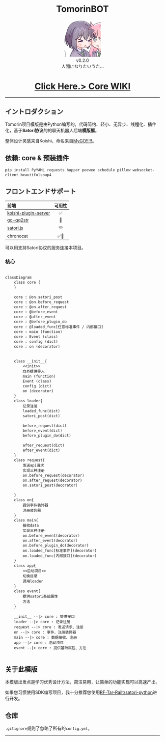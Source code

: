 


<h1 align="center"> TomorinBOT  </h1>


<div align="center"> <img src="./logo.jpg" width="120"/> </div>
<div align="center">v0.2.0</div>
<div align="center">  人間になりたいうた...
</div>




<h1 align="center">
  <a href="https://github.com/kumoSleeping/TomorinBot/wiki"> Click Here.> Core WIKI</a>
</h1>

***
## イントロダクション


Tomorin项目模版是由Python编写的，代码简约、轻小、无异步、线程化、插件化，基于**Satori协议**的的聊天机器人后端**模版框**。   

整体设计灵感来自Koishi，命名来自[MyGO!!!!!](https://zh.moegirl.org.cn/MyGO!!!!!)。

## 依赖: core & 预装插件

```shell
pip install PyYAML requests hupper peewee schedule pillow websocket-client beautifulsoup4
```

## フロントエンドサポート


| 前端                  | 可用性 |
|:----------------------|:-------:|
| [koishi-plugin-server]()  | ✅     |
| [go-qq2str]()              | 🔧     |
| [satori.js]()              | 🫓     |
| chronocat             | ✅🏃     |

可以用支持Satori协议的服务连接本项目。




### 核心

```mermaid

classDiagram
    class core {        
    }

    core : @on.satori_post
    core : @on.before_request
    core : @on.after_request
    core : @before_event
    core : @after_event
    core : @before_plugin_do
    core : @loaded_func[任意标准事件 / 内部接口]
    core : main (function)
    core : Event (class)
    core : config (dict)
    core : on (decorator)
    

    class __init__{
        <<init>>
        向外提供导入
        main (function)
        Event (class)
        config (dict)
        on (decorator)
    }
    class loader{
        记录注册
        loaded_func(dict)
        satori_post(dict)

        before_request(dict)
        before_event(dict)
        before_plugin_do(dict)

        after_request(dict)
        after_event(dict)
    }
    class request{
        发送api请求
        实现三种注册
        on.before_request(decorator)
        on.after_request(decorator)
        on.satori_post(decorator)
        
    }
    class on{
        提供事件装饰器
        注册装饰器
    }
    class main{
        接收data
        实现三种注册
        on.before_event(decorator)
        on.after_event(decorator)
        on.before_plugin_do(decorator)
        on.loaded_func[标准事件](decorator)
        on.loaded_func[内部接口](decorator)
    }
    class app{
        <<启动项目>>
        切换目录
        调用loader
    }
    class event{
        提供satori基础属性
        方法
    }

    __init__ --|> core : 提供接口
    loader --|> core : 记录注册
    request --|> core : 发送请求、注册
    on --|> core : 事件、注册装饰器
    main --|> core : 数据接收、注册
    app --|> core : 启动项目
    event --|> core : 提供基础属性、方法


```





## 关于此模版
本模版出发点是学习优秀设计方法，简洁易用，让简单的功能实现可以高速产出。 


如果您习惯使用SDK编写项目，我十分推荐您使用[RF-Tar-Railt/satori-python](https://github.com/RF-Tar-Railt/satori-python/releases/tag/v0.4.0)进行开发。

## 仓库
`.gitignore`规则了忽略了所有的`config.yml`。


------



